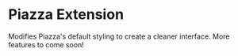 # Piazza Extension

Modifies Piazza's default styling to create a cleaner interface. More features to come soon!